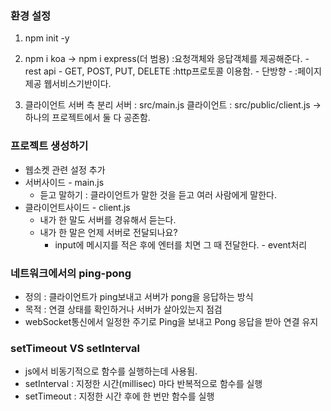 ### 환경 설정
1. npm init -y

2. npm i koa -> npm i express(더 범용)
:요청객체와 응답객체를 제공해준다. - rest api - GET, POST, PUT, DELETE
:http프로토콜 이용함. - 단방향 - 
:페이지 제공
웹서비스기반이다.

3. 클라이언트 서버 측 분리
서버 : src/main.js
클라이언트 : src/public/client.js
-> 하나의 프로젝트에서 둘 다  공존함.

### 프로젝트 생성하기
- 웹소켓 관련 설정 추가
- 서버사이드 - main.js
  - 듣고 말하기 : 클라이언트가 말한 것을 듣고 여러 사람에게 말한다.
- 클라이언트사이드 - client.js
  - 내가 한 말도 서버를 경유해서 듣는다.
  - 내가 한 말은 언제 서버로 전달되나요?
    - input에 메시지를 적은 후에 엔터를 치면 그 때 전달한다. - event처리
    
### 네트워크에서의 ping-pong
 - 정의 : 클라이언트가 ping보내고 서버가 pong을 응답하는 방식
 - 목적 : 연결 상태를 확인하거나 서버가 살아있는지 점검
 - webSocket통신에서 일정한 주기로 Ping을 보내고 Pong 응답을 받아 연결 유지

### setTimeout VS setInterval
- js에서 비동기적으로 함수를 실행하는데 사용됨.
- setInterval : 지정한 시간(millisec) 마다 반복적으로 함수를 실행
- setTimeout : 지정한 시간 후에 한 번만 함수를 실행